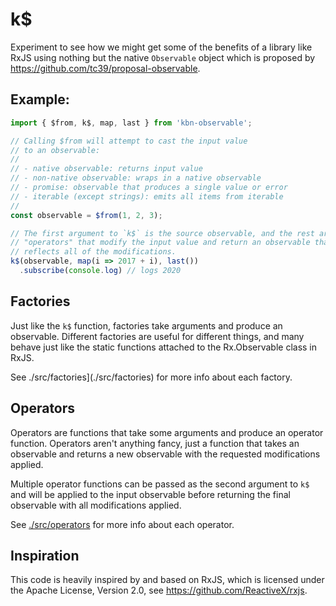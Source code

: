 # k$

Experiment to see how we might get some of the benefits of a library like RxJS
using nothing but the native `Observable` object which is proposed by
https://github.com/tc39/proposal-observable.

## Example:

```js
import { $from, k$, map, last } from 'kbn-observable';

// Calling $from will attempt to cast the input value
// to an observable:
// 
// - native observable: returns input value
// - non-native observable: wraps in a native observable
// - promise: observable that produces a single value or error
// - iterable (except strings): emits all items from iterable
// 
const observable = $from(1, 2, 3);

// The first argument to `k$` is the source observable, and the rest are
// "operators" that modify the input value and return an observable that
// reflects all of the modifications.
k$(observable, map(i => 2017 + i), last())
  .subscribe(console.log) // logs 2020
```

## Factories

Just like the `k$` function, factories take arguments and produce an
observable.  Different factories are useful for different things, and many
behave just like the static functions attached to the Rx.Observable class in
RxJS.

See ./src/factories](./src/factories) for more info about each factory.

## Operators

Operators are functions that take some arguments and produce an operator
function. Operators aren't anything fancy, just a function that takes an
observable and returns a new observable with the requested modifications
applied.

Multiple operator functions can be passed as the second argument to `k$` and
will be applied to the input observable before returning the final observable
with all modifications applied.

See [./src/operators](./src/operators) for more info about each operator.

## Inspiration

This code is heavily inspired by and based on RxJS, which is licensed under the
Apache License, Version 2.0, see https://github.com/ReactiveX/rxjs.
